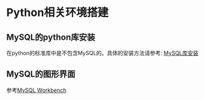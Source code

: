 # Python相关环境搭建
## MySQL的python库安装
在python的标准库中是不包含MySQL的。具体的安装方法请参考:
[MySQL库安装](http://www.chenruixuan.com/archives/408.html)

## MySQL的图形界面
参考[MySQL Workbench](http://justsee.iteye.com/blog/1753467)